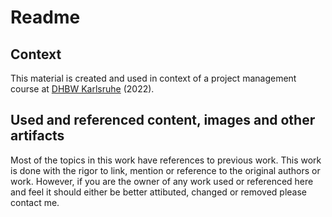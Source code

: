 # Readme

## Context

This material is created and used in context of a project management course at [DHBW Karlsruhe](https://www.karlsruhe.dhbw.de/) (2022).

## Used and referenced content, images and other artifacts

Most of the topics in this work have references to previous work. This work is done with the rigor to link, mention or reference to the original authors or work. However, if you are the owner of any work used or referenced here and feel it should either be better attibuted, changed or removed please contact me.